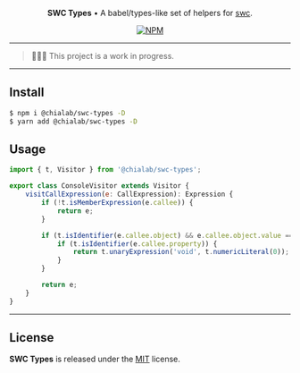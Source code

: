 <p align="center">
    <strong>SWC Types</strong> • A babel/types-like set of helpers for <a href="https://swc.rs/">swc</a>.
</p>

<p align="center">
    <a href="https://www.npmjs.com/package/@chialab/swc-types"><img alt="NPM" src="https://img.shields.io/npm/v/@chialab/swc-types.svg?style=flat-square"></a>
</p>

---

> 👷‍♂️👷 This project is a work in progress.

---

## Install

```sh
$ npm i @chialab/swc-types -D
$ yarn add @chialab/swc-types -D
```

## Usage

```js
import { t, Visitor } from '@chialab/swc-types';

export class ConsoleVisitor extends Visitor {
    visitCallExpression(e: CallExpression): Expression {
        if (!t.isMemberExpression(e.callee)) {
            return e;
        }

        if (t.isIdentifier(e.callee.object) && e.callee.object.value === 'console') {
            if (t.isIdentifier(e.callee.property)) {
                return t.unaryExpression('void', t.numericLiteral(0));
            }
        }

        return e;
    }
}
```

---

## License

**SWC Types** is released under the [MIT](https://github.com/chialab/rna/blob/master/packages/swc-types/LICENSE) license.
